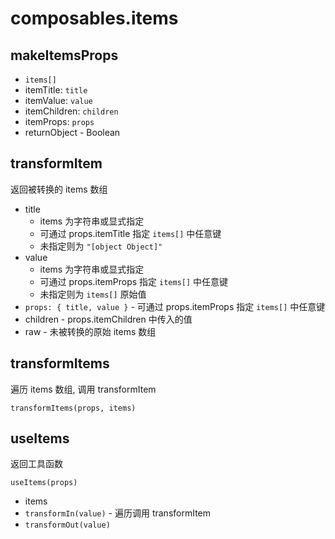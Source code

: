 # composables.items

## makeItemsProps

- `items[]`
- itemTitle: `title`
- itemValue: `value`
- itemChildren: `children`
- itemProps: `props`
- returnObject - Boolean

## transformItem

返回被转换的 items 数组

- title
	+ items 为字符串或显式指定
	+ 可通过 props.itemTitle 指定 `items[]` 中任意键
	+ 未指定则为 `"[object Object]"`
- value
	+ items 为字符串或显式指定
	+ 可通过 props.itemProps 指定 `items[]` 中任意键
	+ 未指定则为 `items[]` 原始值
- `props: { title, value }` - 可通过 props.itemProps 指定 `items[]` 中任意键
- children - props.itemChildren 中传入的值
- raw - 未被转换的原始 items 数组

## transformItems

遍历 items 数组, 调用 transformItem

	transformItems(props, items)

## useItems

返回工具函数

	useItems(props)

- items
- `transformIn(value)` - 遍历调用 transformItem
- `transformOut(value)`